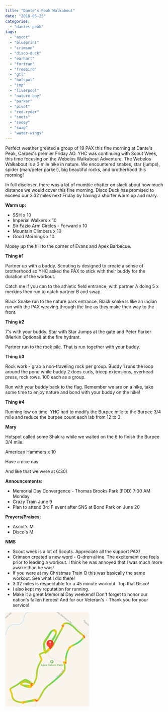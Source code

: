```yaml
---
title: "Dante's Peak Walkabout"
date: "2018-05-25"
categories: 
  - "dantes-peak"
tags: 
  - "ascot"
  - "blueprint"
  - "crimson"
  - "disco-duck"
  - "earhart"
  - "fortran"
  - "freebird"
  - "gtl"
  - "hotspot"
  - "imp"
  - "liverpool"
  - "nature-boy"
  - "parker"
  - "pivot"
  - "red-ryder"
  - "snots"
  - "sooey"
  - "swag"
  - "water-wings"
---
```


Perfect weather greeted a group of 19 PAX this fine morning at Dante's Peak, Carpex's premier Friday AO. YHC was continuing with Scout Week, this time focusing on the Webelos Walkabout Adventure. The Webelos Walkabout is a 3 mile hike in nature. We encountered snakes, star (jumps), spider (man/peter parker), big beautiful rocks, and brotherhood this morning!

In full discloser, there was a lot of mumble chatter on slack about how much distance we would cover this fine morning. Disco Duck has promised to exceed our 3.32 miles next Friday by having a shorter warm up and mary.

**Warm up:**

- SSH x 10
- Imperial Walkers x 10
- Sir Fazio Arm Circles - Forward x 10
- Mountain Climbers x 10
- Good Mornings x 10

Mosey up the hill to the corner of Evans and Apex Barbecue.

**Thing #1**

Partner up with a buddy. Scouting is designed to create a sense of brotherhood so YHC asked the PAX to stick with their buddy for the duration of the workout.

Catch me if you can to the athletic field entrance, with partner A doing 5 x merkins then run to catch partner B and swap.

Black Snake run to the nature park entrance. Black snake is like an indian run with the PAX weaving through the line as they make their way to the front.

**Thing #2**

7's with your buddy. Star with Star Jumps at the gate and Peter Parker (Merkin Optional) at the fire hydrant.

Partner run to the rock pile. That is run together with your buddy.

**Thing #3**

Rock work - grab a non-traveling rock per group. Buddy 1 runs the loop around the pond while buddy 2 does curls, tricep extensions, overhead press, rock rows. 100 each as a group.

Run with your buddy back to the flag. Remember we are on a hike, take some time to enjoy nature and bond with your buddy on the hike!

**Thing #4**

Running low on time, YHC had to modify the Burpee mile to the Burpee 3/4 mile and reduce the burpee count each lab from 12 to 3.

**Mary**

Hotspot called some Shakira while we waited on the 6 to finish the Burpee 3/4 mile.

American Hammers x 10

Have a nice day

And like that we were at 6:30!

**Announcements:**

- Memorial Day Convergence - Thomas Brooks Park (FOD) 7:00 AM Monday
- Crazy Train June 9
- Plan to attend 3rd F event after SNS at Bond Park on June 20

**Prayers/Praises:**

- Ascot's M
- Disco's M

**NMS**

- Scout week is a lot of Scouts. Appreciate all the support PAX!
- Crimson created a new word - Q-dren·al·ine. The excitement one feels prior to leading a workout. I think he was annoyed that I was much more awake than he was!
- If you were at my Christmas Train Q this was basically the same workout. See what I did there!
- 3.32 miles is respectable for a 45 minute workout. Top that Disco!
- I also kept my reputation for running.
- Make it a great Memorial Day weekend! Don't forget to honor our nation's fallen heroes! And for our Veteran's - Thank you for your service!

![](images/IMG_1516-266x300.jpg)
